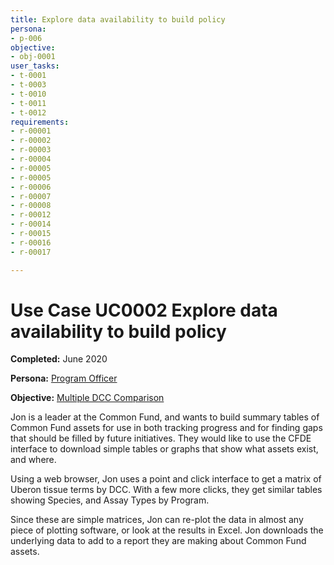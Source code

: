 ```yaml
---
title: Explore data availability to build policy
persona:
- p-006
objective:
- obj-0001
user_tasks:
- t-0001
- t-0003
- t-0010
- t-0011
- t-0012
requirements:
- r-00001
- r-00002
- r-00003
- r-00004
- r-00005
- r-00005
- r-00006
- r-00007
- r-00008
- r-00012
- r-00014
- r-00015
- r-00016
- r-00017

---
```


# Use Case UC0002 Explore data availability to build policy

**Completed:** June 2020

**Persona:** [Program Officer](../personas/program-officer.md)

**Objective:** [Multiple DCC Comparison](../objectives/multi-dcc-comparison.md)

Jon is a leader at the Common Fund, and wants to build summary tables of
Common Fund assets for use in both tracking progress and for finding gaps that
should be filled by future initiatives. They would like to use the CFDE interface
to download simple tables or graphs that show what assets exist, and where.

Using a web browser, Jon uses a point and click interface to get a matrix of
Uberon tissue terms by DCC. With a few more clicks, they get similar tables showing
Species, and Assay Types by Program.

Since these are simple matrices, Jon can re-plot the data in almost any
piece of plotting software, or look at the results in Excel. Jon downloads
the underlying data to add to a report they are making about Common Fund assets.

